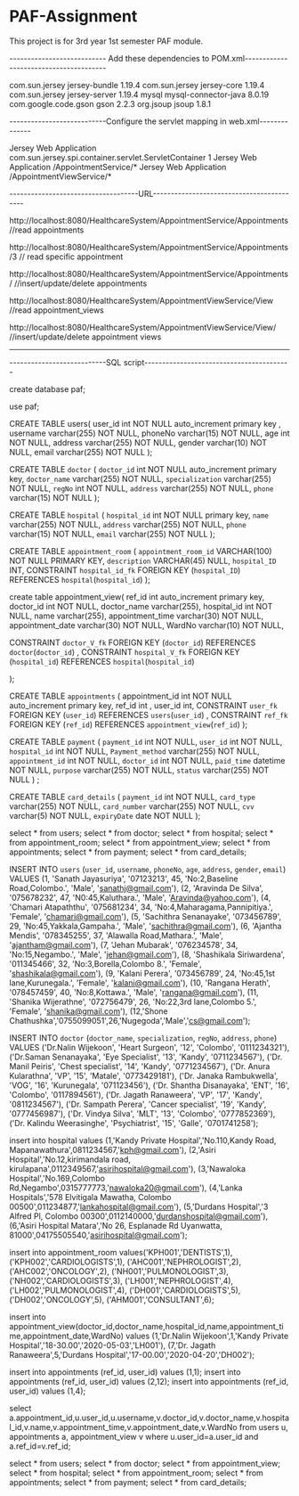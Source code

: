 # PAF-Assignment
This project is for 3rd year 1st semester PAF module.


--------------------------- Add these dependencies to POM.xml---------------------------------------

<dependency>
  <groupId>com.sun.jersey</groupId>
  <artifactId>jersey-bundle</artifactId>
  <version>1.19.4</version>
</dependency>
<dependency>
  <groupId>com.sun.jersey</groupId>
  <artifactId>jersey-core</artifactId>
  <version>1.19.4</version>
</dependency>
<dependency>
  <groupId>com.sun.jersey</groupId>
  <artifactId>jersey-server</artifactId>
  <version>1.19.4</version>
</dependency>
<dependency>
  <groupId>mysql</groupId>
  <artifactId>mysql-connector-java</artifactId>
  <version>8.0.19</version>
</dependency>
<dependency>
  <groupId>com.google.code.gson</groupId>
  <artifactId>gson</artifactId>
  <version>2.2.3</version>
</dependency>
<dependency>
  <groupId>org.jsoup</groupId>
  <artifactId>jsoup</artifactId>
  <version>1.8.1</version>
</dependency>

---------------------------Configure the servlet mapping in web.xml--------------

<servlet>
    <servlet-name>Jersey Web Application</servlet-name>
    <servlet-class>com.sun.jersey.spi.container.servlet.ServletContainer</servlet-class>
    <load-on-startup>1</load-on-startup>
</servlet>
<servlet-mapping>
    <servlet-name>Jersey Web Application</servlet-name>
    <url-pattern>/AppointmentService/*</url-pattern>
</servlet-mapping>

 <servlet-mapping>
 	<servlet-name>Jersey Web Application</servlet-name>
 	<url-pattern>/AppointmentViewService/*</url-pattern>
  </servlet-mapping>

------------------------------------URL------------------------------------------

http://localhost:8080/HealthcareSystem/AppointmentService/Appointments    //read appointments

http://localhost:8080/HealthcareSystem/AppointmentService/Appointments/3   // read specific appointment

http://localhost:8080/HealthcareSystem/AppointmentService/Appointments/    //insert/update/delete appointments


http://localhost:8080/HealthcareSystem/AppointmentViewService/View       //read appointment_views

http://localhost:8080/HealthcareSystem/AppointmentViewService/View/       //insert/update/delete appointment views

----------------------------------------------------------------------------

---------------------------SQL script-----------------------------------------


create database paf;

use paf;

CREATE TABLE users(
  user_id int NOT NULL auto_increment primary key ,
  username varchar(255) NOT NULL,
  phoneNo varchar(15) NOT NULL,
  age int NOT NULL,
  address varchar(255) NOT NULL,
  gender varchar(10) NOT NULL,
  email varchar(255) NOT NULL
  ); 
  
  
  CREATE TABLE `doctor` (
  `doctor_id` int NOT NULL auto_increment primary key,
  `doctor_name` varchar(255) NOT NULL,
  `specialization` varchar(255) NOT NULL,
  `regNo` int NOT NULL,
  `address` varchar(255) NOT NULL,
  `phone` varchar(15) NOT NULL
);


  CREATE TABLE `hospital` (
  `hospital_id` int NOT NULL primary key,
  `name` varchar(255) NOT NULL,
  `address` varchar(255) NOT NULL,
  `phone` varchar(15) NOT NULL,
  `email` varchar(255) NOT NULL
); 
  
  CREATE TABLE `appointment_room` (
	`appointment_room_id` VARCHAR(100) NOT NULL PRIMARY KEY,
	`description` VARCHAR(45) NULL,
	`hospital_ID` INT,
	CONSTRAINT `hospital_id_fk` FOREIGN KEY (`hospital_ID`) REFERENCES `hospital`(`hospital_id`) 
    );

create table appointment_view(
  ref_id int auto_increment primary key,
  doctor_id int NOT NULL,
  doctor_name varchar(255),
  hospital_id int NOT NULL,
  name varchar(255),
  appointment_time varchar(30) NOT NULL,
  appointment_date varchar(30) NOT NULL,
  WardNo varchar(10) NOT NULL,
  
  CONSTRAINT `doctor_V_fk` FOREIGN KEY (`doctor_id`) REFERENCES `doctor`(`doctor_id`) ,
  CONSTRAINT `hospital_V_fk` FOREIGN KEY (`hospital_id`) REFERENCES `hospital`(`hospital_id`) 

);


CREATE TABLE `appointments` (
  appointment_id int NOT NULL auto_increment primary key,
  ref_id int ,
  user_id int,
  CONSTRAINT `user_fk` FOREIGN KEY (`user_id`) REFERENCES `users`(`user_id`) ,
  CONSTRAINT `ref_fk` FOREIGN KEY (`ref_id`) REFERENCES `appointment_view`(`ref_id`) 
);  

  
 CREATE TABLE `payment` (
  `payment_id` int NOT NULL,
  `user_id` int NOT NULL,
  `hospital_id` int NOT NULL,
  `Payment_method` varchar(255) NOT NULL,
  `appointment_id` int NOT NULL,
  `doctor_id` int NOT NULL,
  `paid_time` datetime NOT NULL,
  `purpose` varchar(255) NOT NULL,
  `status` varchar(255) NOT NULL
) ; 
    
  CREATE TABLE `card_details` (
  `payment_id` int NOT NULL,
  `card_type` varchar(255) NOT NULL,
  `card_number` varchar(255) NOT NULL,
  `cvv` varchar(5) NOT NULL,
  `expiryDate` date NOT NULL
); 
  
  
 select * from users;
 select * from doctor;
 select * from hospital;
 select * from appointment_room;
 select * from appointment_view;
 select * from appointments;
 select * from payment;
 select * from card_details;
 
INSERT INTO `users` (`user_id`, `username`, `phoneNo`, `age`, `address`, `gender`, `email`) VALUES 
			(1, 'Sanath Jayasuriya', '07123213', 45, 'No:2,Baseline Road,Colombo.', 'Male', 'sanathj@gmail.com'), 					(2, 'Aravinda De Silva', '075678232', 47, 'N0:45,Kaluthara.', 'Male', 'Aravinda@yahoo.com'),
			(4, 'Chamari Atapaththu', '075681234', 34, 'No:4,Maharagama,Pannipitiya.', 'Female', 'chamari@gmail.com'),				(5, 'Sachithra Senanayake', '073456789', 29, 'No:45,Yakkala,Gampaha.', 'Male', 'sachithra@gmail.com'),
			(6, 'Ajantha Mendis', '078345255', 37, 'Alawalla Road,Mathara.', 'Male', 'ajantham@gmail.com'),
			(7, 'Jehan Mubarak', '076234578', 34, 'No:15,Negambo.', 'Male', 'jehan@gmail.com'),
			(8, 'Shashikala Siriwardena', '011345466', 32, 'No:3,Borella,Colombo 8.', 'Female', 'shashikala@gmail.com'),
			(9, 'Kalani Perera', '073456789', 24, 'No:45,1st lane,Kurunegala.', 'Female', 'kalani@gmail.com'),
			(10, 'Rangana Herath', '078457459', 40, 'No:8,Kottawa.', 'Male', 'rangana@gmail.com'),
			(11, 'Shanika Wijerathne', '072756479', 26, 'No:22,3rd lane,Colombo 5.', 'Female', 'shanika@gmail.com'),
                        (12,'Shone Chathushka','0755099051',26,'Nugegoda','Male','cs@gmail.com');

INSERT INTO `doctor` (`doctor_name`, `specialization`, `regNo`, `address`, `phone`) VALUES 
						('Dr.Nalin Wijekoon', 'Heart Surgeon', '12', 'Colombo', '0111234321'),
						('Dr.Saman Senanayaka', 'Eye Specialist', '13', 'Kandy', '0711234567'),
						('Dr. Manil Peiris', 'Chest specialist', '14', 'Kandy', '0771234567'),
						('Dr. Anura Kularathna', 'VP', '15', 'Matale', '0773429181'),
						('Dr. Janaka Rambukwella', 'VOG', '16', 'Kurunegala', '071123456'),
						('Dr. Shantha Disanayaka', 'ENT', '16', 'Colombo', '0117894561'),
						('Dr. Jagath Ranaweera', 'VP', '17', 'Kandy', '0811234567'),
						('Dr. Sampath Perera', 'Cancer specialist', '19', 'Kandy', '0777456987'),
						('Dr. Vindya Silva', 'MLT', '13', 'Colombo', '0777852369'),
						('Dr. Kalindu Weerasinghe', 'Psychiatrist', '15', 'Galle', '0701741258');


insert into hospital values    (1,'Kandy Private Hospital','No.110,Kandy Road, Mapanawathura',0811234567,'kph@gmail.com'),
			       (2,'Asiri Hospital','No.12,kirimandala road, kirulapana',0112349567,'asirihospital@gmail.com'),
                               (3,'Nawaloka Hospital','No.169,Colombo Rd,Negambo',0315777773,'nawaloka20@gmail.com'),
                               (4,'Lanka Hospitals','578 Elvitigala Mawatha, Colombo 00500',011234877,'lankahospital@gmail.com'),
                               (5,'Durdans Hospital','3 Alfred Pl, Colombo 00300',0112140000,'durdanshospital@gmail.com'),
                               (6,'Asiri Hospital Matara','No 26, Esplanade Rd Uyanwatta, 81000',04175505540,'asirihospital@gmail.com');
                               
insert into appointment_room values('KPH001','DENTISTS',1),
				       ('KPH002','CARDIOLOGISTS',1),
                                       ('AHC001','NEPHROLOGIST',2),
                                       ('AHC002','ONCOLOGY',2),
                                       ('NH001','PULMONOLOGIST',3),
                                       ('NH002','CARDIOLOGISTS',3),
                                       ('LH001','NEPHROLOGIST',4),
                                       ('LH002','PULMONOLOGIST',4),
                                       ('DH001','CARDIOLOGISTS',5),
                                       ('DH002','ONCOLOGY',5),
                                       ('AHM001','CONSULTANT',6);

insert into appointment_view(doctor_id,doctor_name,hospital_id,name,appointment_time,appointment_date,WardNo) values
		(1,'Dr.Nalin Wijekoon',1,'Kandy Private Hospital','18-30.00','2020-05-03','LH001'),
		(7,'Dr. Jagath Ranaweera',5,'Durdans Hospital','17-00.00','2020-04-20','DH002');

insert into appointments (ref_id, user_id) values (1,1);
insert into appointments (ref_id, user_id) values (2,12);
insert into appointments (ref_id, user_id) values (1,4);

select a.appointment_id,u.user_id,u.username,v.doctor_id,v.doctor_name,v.hospital_id,v.name,v.appointment_time,v.appointment_date,v.WardNo
from users u, appointments a, appointment_view v
where u.user_id=a.user_id and a.ref_id=v.ref_id;

 select * from users;
 select * from doctor;
 select * from appointment_view;
 select * from hospital;
 select * from appointment_room;
 select * from appointments;
 select * from payment;
 select * from card_details;

